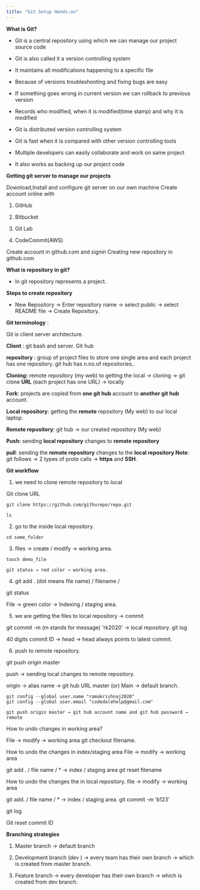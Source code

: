 ```yaml
---
title: "Git Setup Hands-on"
---
```


**What is Git?**

*   Git is a central repository using which we can manage our project source code
    
*   Git is also called it a version controlling system
    
*   It maintains all modifications happening to a specific file
    
*   Because of versions troubleshooting and fixing bugs are easy
    
*   If something goes wrong in current version we can rollback to previous version
    
*   Records who modified, when it is modified(time stamp) and why it is modified
    
*   Git is distributed version controlling system
    
*   Git is fast when it is compared with other version controlling tools
    
*   Multiple developers can easily collaborate and work on same project
    
*   It also works as backing up our project code
    

**Getting git server to manage our projects**

Download,Install and configure git server on our own machine Create account online with

1.  GitHub
    
2.  Bitbucket
    
3.  Git Lab
    
4.  CodeCommit(AWS)
    

Create account in github.com and signin
Creating new repository in github.com 

**What is repository in git?**

*   In git repository represents a project.
    

**Steps to create repository**

*   New Repository → Enter repository name → select public → select README file → Create Repository.
    
**Git terminology** :

Git is client server architecture.

**Client** : git bash and server. Git hub

**repository** : group of project files to store one single area and each project has one repository. git hub has  n.no.of repositories..

**Cloning:** remote repository (my web) to getting the local → cloning → git clone **URL** (each project has one URL) → locally

**Fork**: projects are copied from **one git hub** account to **another git hub** account. 

**Local repository**: getting the **remote** repository (My web) to our local laptop. 

**Remote repository**: git hub → our created repository (My web)

**Push:** sending **local repository** changes to **remote repository**

**pull**: sending the **remote repository** changes to the **local repository Note**: git follows → 2 types of proto calls → **https** and **SSH**.


**Git workflow**

1.  we need to clone remote repository to local
    

Git clone URL
```
git clone https://github.com/githurepo/repo.git

ls
```
2.  go to the inside local repository.
    
```
cd some_folder
```
3.  files → create / modify → working area.
    
```
touch demo_file

git status → red color → working area.
```
4.  git add . (dot means file name) / filename /
    

git status

File → green color → Indexing / staging area.

5. we are getting the files to local repository → commit
    

git commit -m (m stands for message) 'rk2020' → local repository. git log

40 digits commit ID → head → head always points to latest commit.

6. push to remote repository. 
    

git push origin master

push → sending local changes to remote repository.

origin → alias name → git hub URL master (or) Main → default branch.

```
git config --global user.name "ramakrishnaj2020"
git config --global user.email "codedalehelp@gmail.com"
```

```
git push origin master → git hub account name and git hub password → remote
```


How to undo changes in working area?

File → modify → working area git checkout filename.

How to undo the changes in index/staging area File → modify → working area

git add . / file name / * → index / staging area git reset filename

How to undo the changes the in local repository. file → modify → working area

git add. / file name / * → index / staging area. git commit -m 'b123'

git log

Git reset commit ID


**Branching strategies**

1.  Master branch → default branch
    

1.  Development branch (dev ) → every team has their own branch → which is created from master branch.
    

2.  Feature branch → every developer has their own branch → which is created from dev branch.

<!--     
3.  Hot fix / bug fix branch ==>> errors / bugs ===> which is created from master branch ===>> errors free ==>>> hot fix / bug fix branch will delete.
    
4.  Release branch ===>> every release has one branch with version ==>> which is created from master branch ==>> once release push to remote ==>> Release branch will delete.
    

**Branch**: To develop the code of our project.

**How to create** B**ranch in locally?**

git branch Branch_name

**How to push local Branch remote???**

git push origin Branch_name **How to delete local Branch** git branch -d Branch_name **How to delete remote Branch**

git push origin -d Branch_name **How to go to inside a Branch** git checkout Branch_name

===================================

***** merging strategies in locally ****

1.  **Fast-forward**
    

1.  **Two way or recursive merge or ort**
    
2.  **Git rebase (Dangerous)**
    

===============================================================================

**git cherry-pick**:

It picks a commit from one branch and applies it to another branch without doing merge.

**git cherry-pick commit Id**.

==================================================================================

**How to merge the remote side changes** ===>>> pull request.

Pull request **==>> remote side branches ==>>** git hub **==>> in between the branches ==>>** merging is nothing but pull request.

**Pull request** ==>> TL / collegues ===>> approval ==>> merge pull request ==>> conform merge. pull request ==>> **source and destination**

source (right side) and destination (left side).

==================================================================================

**tags**: tags are used to release the application or code version or feature version. list of tags to see ==>> git tag

**how to create a tag locally** ?? git tag tag_name

**Ex**:- git tag v1.0

**how to push local tag to remote ??**

git push origin taganme Ex:- git push origin v1.0

**tags are create on the particular commit**. git tag tagname commit ID

-> tags are created from the master branch only..

**how to delete a tag locally ?**

git tag -d tagname

**How to delete remote tags**

git push origin -d tagname

===============================******==============================================

**git stash** :

Harsha ==>> developer ==>> mono file ==>>> working area or index area ===>> before going to commit ==>> P1 ( priority one task ==>>> 2 hours close) .

Harsha ==>>> developer ==>>> mono file ==>>> tempararily save ==>> git statsh

After completion of the p1 task ==>> temporarily save ==>> unstash ==>> after that commit.

**git stash save** ==>> temporarily save

**git stash list** ==>> stash {0}

git stash apply stash ID stash {5} **or** git stash pop stash ID stash {5} ==>> unstash

**git commit -m 'c1'**

git push origin master.

=============================*******===============================================

**Merge conflicts (locally)**

Harsha ==>> developer Nihar ===>> developer

Both developers are working on the same file ===>>> pqrs ===>> same line ==>> 151 Nihar ==>> developer ==>> dev branch ==>>> merge ==>>> unable to merge.

git merge tool

pqrs ==>> will open ==>> 151 << >> ==>> brackets ==>>> remove the brackets

**Pull request conflicts (remote side)**

shaker ==>> developer Sundar ===>> developer

Both developers are working on the same file ===>>> mno ===>> same line ==>> 351

Sundar ==>> developer ==>> dev branch ==>>> pull request ==>>> unable to pull request ===>> resolve conflicts.

Merge conflicts ===>>> click this ==>>>> mno ==>>> open

mno ==>> will open ==>> 351 << >> ==>> brackets ==>>> remove the brackets.

==============================********=============================================

1.  **release branch**
    
2.  **pull request**
    

1.  **tags**
    

1.  **git hub ==>> backup**
    

====================================******=========================================

**git fetch** ==>> Download the changes from remote repository without merging into current directory

**or** Local Repo **or** Local Branch

**git pull** ==>> Download and Merge the changes from remote repository into current directory

== **git fetch + git merge git rebase** ==>> Rewrite the commit history by moving, combining **or** applying changes from one -------

branch to another branch, creating a linear history.

**git merge** ==>> Combining the changes from one branch into another branch, creating a new

commit, the modification from both branches

**git conflicts tool** ==>> source tree

**git squash** ==>> the process of condensing multiple commits into a single commit during git rebase, creating a clear and more readable history

**git patch** ==>> A text file containing the difference between two sets of code ,used to apply changes from one codebase to another.

**git diff** ==>

1.  Shows the **difference between** changes in working directory and the staging area or index area.
    
2.  Can also be used to compare **difference between** commits, Branches and any two arbitrary points
    

-in the git repository.

**git status** ==>>

1.  Displays the current state of the **working directory** and **staging area.**
    
2.  Shows which file has been modified, which files are staged for the next commit, and which files are
    

-untracked.

**git revert** ==>>

When the developer has pushed the code wrongly to **remote repo** then he will do git revert and change files and given as new commit id and purely remote side changes.

**.git ignore** ==>> Hiding the files or folder

**git reset** ==>> when you do the git reset it will **go back** to working directory == **git reset commit id**

To Move the ALL file or Folder staging/Indexing Area to working Area **=== Eg**:- git reset ## No way to get back the files or folders after using the git reset command

**Soft reset** ==>> I want to reset the latest commit so that the **HEAD** will point to particular **commit ID Eg**:- **git reset --soft** 69f77c9fad2f918b3f1e8e2249888aa9f883293f

Before that ==>> **git log -4**

**git reset --soft HEAD~2 #here 2 is No of commit reset**

**Hard rest** ==>> After adding the file or folder staging/Indexing Area

To remove the file or Folder staging/Indexing Area and working Area == **Eg**: - **git reset --hard**

**Mixed reset** : To Move the file or Folder staging/Indexing Area to working Area

**Eg**:- **git reset --mixed file name or folder name** -->